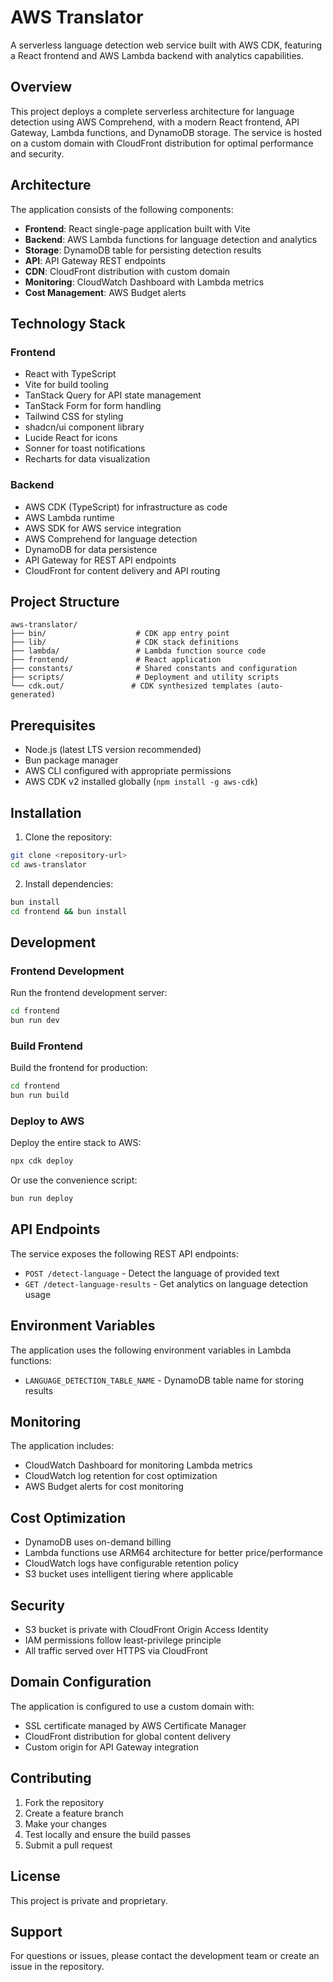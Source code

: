 # AWS Translator

A serverless language detection web service built with AWS CDK, featuring a React frontend and AWS Lambda backend with analytics capabilities.

## Overview

This project deploys a complete serverless architecture for language detection using AWS Comprehend, with a modern React frontend, API Gateway, Lambda functions, and DynamoDB storage. The service is hosted on a custom domain with CloudFront distribution for optimal performance and security.

## Architecture

The application consists of the following components:

- **Frontend**: React single-page application built with Vite
- **Backend**: AWS Lambda functions for language detection and analytics
- **Storage**: DynamoDB table for persisting detection results
- **API**: API Gateway REST endpoints
- **CDN**: CloudFront distribution with custom domain
- **Monitoring**: CloudWatch Dashboard with Lambda metrics
- **Cost Management**: AWS Budget alerts

## Technology Stack

### Frontend
- React with TypeScript
- Vite for build tooling
- TanStack Query for API state management
- TanStack Form for form handling
- Tailwind CSS for styling
- shadcn/ui component library
- Lucide React for icons
- Sonner for toast notifications
- Recharts for data visualization

### Backend
- AWS CDK (TypeScript) for infrastructure as code
- AWS Lambda runtime
- AWS SDK for AWS service integration
- AWS Comprehend for language detection
- DynamoDB for data persistence
- API Gateway for REST API endpoints
- CloudFront for content delivery and API routing

## Project Structure

```
aws-translator/
├── bin/                    # CDK app entry point
├── lib/                    # CDK stack definitions
├── lambda/                 # Lambda function source code
├── frontend/               # React application
├── constants/              # Shared constants and configuration
├── scripts/                # Deployment and utility scripts
└── cdk.out/               # CDK synthesized templates (auto-generated)
```

## Prerequisites

- Node.js (latest LTS version recommended)
- Bun package manager
- AWS CLI configured with appropriate permissions
- AWS CDK v2 installed globally (`npm install -g aws-cdk`)

## Installation

1. Clone the repository:
```bash
git clone <repository-url>
cd aws-translator
```

2. Install dependencies:
```bash
bun install
cd frontend && bun install
```

## Development

### Frontend Development
Run the frontend development server:
```bash
cd frontend
bun run dev
```

### Build Frontend
Build the frontend for production:
```bash
cd frontend
bun run build
```

### Deploy to AWS
Deploy the entire stack to AWS:
```bash
npx cdk deploy
```

Or use the convenience script:
```bash
bun run deploy
```

## API Endpoints

The service exposes the following REST API endpoints:

- `POST /detect-language` - Detect the language of provided text
- `GET /detect-language-results` - Get analytics on language detection usage

## Environment Variables

The application uses the following environment variables in Lambda functions:

- `LANGUAGE_DETECTION_TABLE_NAME` - DynamoDB table name for storing results

## Monitoring

The application includes:

- CloudWatch Dashboard for monitoring Lambda metrics
- CloudWatch log retention for cost optimization
- AWS Budget alerts for cost monitoring

## Cost Optimization

- DynamoDB uses on-demand billing
- Lambda functions use ARM64 architecture for better price/performance
- CloudWatch logs have configurable retention policy
- S3 bucket uses intelligent tiering where applicable

## Security

- S3 bucket is private with CloudFront Origin Access Identity
- IAM permissions follow least-privilege principle
- All traffic served over HTTPS via CloudFront

## Domain Configuration

The application is configured to use a custom domain with:
- SSL certificate managed by AWS Certificate Manager
- CloudFront distribution for global content delivery
- Custom origin for API Gateway integration

## Contributing

1. Fork the repository
2. Create a feature branch
3. Make your changes
4. Test locally and ensure the build passes
5. Submit a pull request

## License

This project is private and proprietary.

## Support

For questions or issues, please contact the development team or create an issue in the repository.
